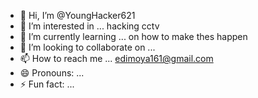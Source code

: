 - 👋 Hi, I’m @YoungHacker621
- 👀 I’m interested in ... hacking cctv
- 🌱 I’m currently learning ... on how to make thes happen
- 💞️ I’m looking to collaborate on ...
- 📫 How to reach me ... edimoya161@gmail.com
- 😄 Pronouns: ...
- ⚡ Fun fact: ...

<!---
YoungHacker621/YoungHacker621 is a ✨ special ✨ repository because its `README.md` (this file) appears on your GitHub profile.
You can click the Preview link to take a look at your changes.
--->
